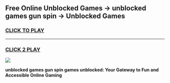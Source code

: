 
## Free Online Unblocked Games → unblocked games gun spin → Unblocked Games
<h3>
<a href="https://premium.freeplayer.one?title=unblocked_games_gun_spin&ref=21F">CLICK TO PLAY</a></h3>
<hr>

<h3>
<a href="https://premium.freeplayer.one?title=unblocked_games_gun_spin&ref=21F">CLICK 2 PLAY</a>
  
</h3>

<a href="https://premium.freeplayer.one?title=unblocked_games_gun_spin&ref=21F/"><img src="https://clearcache.store/games.png"></a>


**unblocked games gun spin games unblocked: Your Gateway to Fun and Accessible Online Gaming**
